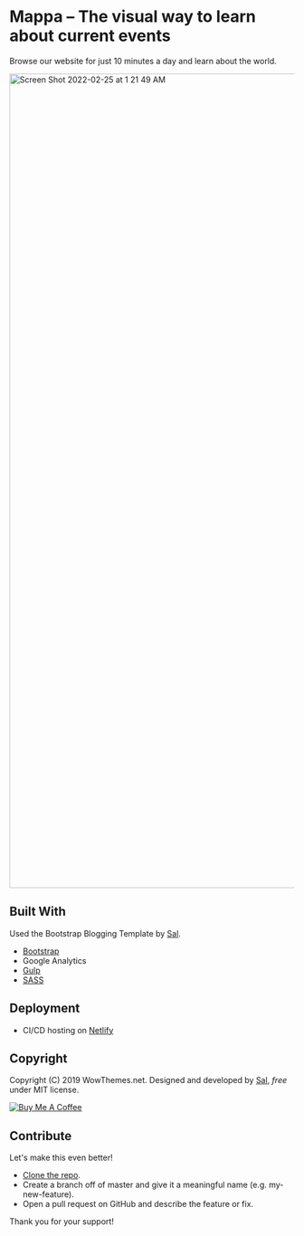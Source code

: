 # Mappa – The visual way to learn about current events

Browse our website for just 10 minutes a day and learn about the world.

<img width="1440" alt="Screen Shot 2022-02-25 at 1 21 49 AM" src="https://user-images.githubusercontent.com/75241036/155689469-ce53aaad-c40f-4b96-9acb-6fbbcd29ce99.png">

## Built With

Used the Bootstrap Blogging Template by [Sal](https://www.wowthemes.net).
* [Bootstrap](https://github.com/twbs/bootstrap)
* Google Analytics
* [Gulp](https://gulpjs.com/)
* [SASS](https://sass-lang.com/)

## Deployment

* CI/CD hosting on [Netlify](https://netlify.com/)

## Copyright

Copyright (C) 2019 WowThemes.net.
Designed and developed by [Sal](https://www.wowthemes.net), *free* under MIT license. 

<a href="https://www.buymeacoffee.com/sal" target="_blank"><img src="https://www.buymeacoffee.com/assets/img/custom_images/orange_img.png" alt="Buy Me A Coffee" style="height: auto !important;width: auto !important;" ></a>

## Contribute

Let's make this even better!
- [Clone the repo](https://github.com/wowthemesnet/template-mundana-bootstrap-html.git).
- Create a branch off of master and give it a meaningful name (e.g. my-new-feature).
- Open a pull request on GitHub and describe the feature or fix.

Thank you for your support!
